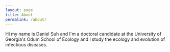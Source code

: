 ```yaml
---
layout: page
title: About
permalink: /about/
---
```


Hi my name is Daniel Suh and I'm a doctoral candidate at the University of Georgia's Odum School of Ecology and I study the ecology and evolution of infectious diseases.